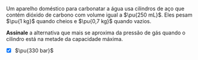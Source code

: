 Um aparelho doméstico para carbonatar a água usa cilindros de aço que contém dióxido de carbono com volume igual a $\pu{250 mL}$. Eles pesam $\pu{1 kg}$ quando cheios e $\pu{0,7 kg}$ quando vazios.

**Assinale** a alternativa que mais se aproxima da pressão de gás quando o cilindro está na metade da capacidade máxima.

- [x] $\pu{330 bar}$
